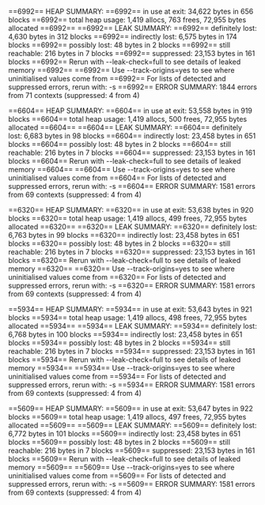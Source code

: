 ==6992== HEAP SUMMARY:
==6992== in use at exit: 34,622 bytes in 656 blocks
==6992== total heap usage: 1,419 allocs, 763 frees, 72,955 bytes allocated
==6992==
==6992== LEAK SUMMARY:
==6992== definitely lost: 4,630 bytes in 312 blocks
==6992== indirectly lost: 6,575 bytes in 174 blocks
==6992== possibly lost: 48 bytes in 2 blocks
==6992== still reachable: 216 bytes in 7 blocks
==6992== suppressed: 23,153 bytes in 161 blocks
==6992== Rerun with --leak-check=full to see details of leaked memory
==6992==
==6992== Use --track-origins=yes to see where uninitialised values come from
==6992== For lists of detected and suppressed errors, rerun with: -s
==6992== ERROR SUMMARY: 1844 errors from 71 contexts (suppressed: 4 from 4)

==6604== HEAP SUMMARY:
==6604== in use at exit: 53,558 bytes in 919 blocks
==6604== total heap usage: 1,419 allocs, 500 frees, 72,955 bytes allocated
==6604==
==6604== LEAK SUMMARY:
==6604== definitely lost: 6,683 bytes in 98 blocks
==6604== indirectly lost: 23,458 bytes in 651 blocks
==6604== possibly lost: 48 bytes in 2 blocks
==6604== still reachable: 216 bytes in 7 blocks
==6604== suppressed: 23,153 bytes in 161 blocks
==6604== Rerun with --leak-check=full to see details of leaked memory
==6604==
==6604== Use --track-origins=yes to see where uninitialised values come from
==6604== For lists of detected and suppressed errors, rerun with: -s
==6604== ERROR SUMMARY: 1581 errors from 69 contexts (suppressed: 4 from 4)

==6320== HEAP SUMMARY:
==6320== in use at exit: 53,638 bytes in 920 blocks
==6320== total heap usage: 1,419 allocs, 499 frees, 72,955 bytes allocated
==6320==
==6320== LEAK SUMMARY:
==6320== definitely lost: 6,763 bytes in 99 blocks
==6320== indirectly lost: 23,458 bytes in 651 blocks
==6320== possibly lost: 48 bytes in 2 blocks
==6320== still reachable: 216 bytes in 7 blocks
==6320== suppressed: 23,153 bytes in 161 blocks
==6320== Rerun with --leak-check=full to see details of leaked memory
==6320==
==6320== Use --track-origins=yes to see where uninitialised values come from
==6320== For lists of detected and suppressed errors, rerun with: -s
==6320== ERROR SUMMARY: 1581 errors from 69 contexts (suppressed: 4 from 4)

==5934== HEAP SUMMARY:
==5934== in use at exit: 53,643 bytes in 921 blocks
==5934== total heap usage: 1,419 allocs, 498 frees, 72,955 bytes allocated
==5934==
==5934== LEAK SUMMARY:
==5934== definitely lost: 6,768 bytes in 100 blocks
==5934== indirectly lost: 23,458 bytes in 651 blocks
==5934== possibly lost: 48 bytes in 2 blocks
==5934== still reachable: 216 bytes in 7 blocks
==5934== suppressed: 23,153 bytes in 161 blocks
==5934== Rerun with --leak-check=full to see details of leaked memory
==5934==
==5934== Use --track-origins=yes to see where uninitialised values come from
==5934== For lists of detected and suppressed errors, rerun with: -s
==5934== ERROR SUMMARY: 1581 errors from 69 contexts (suppressed: 4 from 4)

==5609== HEAP SUMMARY:
==5609== in use at exit: 53,647 bytes in 922 blocks
==5609== total heap usage: 1,419 allocs, 497 frees, 72,955 bytes allocated
==5609==
==5609== LEAK SUMMARY:
==5609== definitely lost: 6,772 bytes in 101 blocks
==5609== indirectly lost: 23,458 bytes in 651 blocks
==5609== possibly lost: 48 bytes in 2 blocks
==5609== still reachable: 216 bytes in 7 blocks
==5609== suppressed: 23,153 bytes in 161 blocks
==5609== Rerun with --leak-check=full to see details of leaked memory
==5609==
==5609== Use --track-origins=yes to see where uninitialised values come from
==5609== For lists of detected and suppressed errors, rerun with: -s
==5609== ERROR SUMMARY: 1581 errors from 69 contexts (suppressed: 4 from 4)
